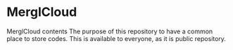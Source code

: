 # MerglCloud
MerglCloud contents
The purpose of this repository to have a common place to store codes. This is available to everyone, as it is public repository. 
